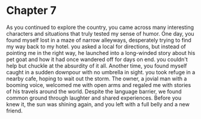 # Chapter 7

As you continued to explore the country, you came across many interesting characters and situations that truly tested my sense of humor. One day, you found myself lost in a maze of narrow alleyways, desperately trying to find my way back to my hotel. you asked a local for directions, but instead of pointing me in the right way, he launched into a long-winded story about his pet goat and how it had once wandered off for days on end. you couldn't help but chuckle at the absurdity of it all.
Another time, you found myself caught in a sudden downpour with no umbrella in sight. you took refuge in a nearby cafe, hoping to wait out the storm. The owner, a jovial man with a booming voice, welcomed me with open arms and regaled me with stories of his travels around the world. Despite the language barrier, we found common ground through laughter and shared experiences. Before you knew it, the sun was shining again, and you left with a full belly and a new friend.